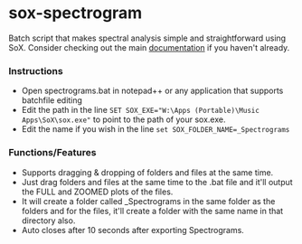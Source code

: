 # sox-spectrogram
Batch script that makes spectral analysis simple and straightforward using SoX. Consider checking out the main 
[documentation](https://sox.sourceforge.net/sox.html) if you haven't already. 

### Instructions
- Open spectrograms.bat in notepad++ or any application that supports batchfile editing
- Edit the path in the line ```SET SOX_EXE="W:\Apps (Portable)\Music Apps\SoX\sox.exe"``` to point to the path of your sox.exe.
- Edit the name if you wish in the line ```set SOX_FOLDER_NAME=_Spectrograms```

### Functions/Features
- Supports dragging & dropping of folders and files at the same time.
- Just drag folders and files at the same time to the .bat file and it'll output the FULL and ZOOMED plots of the files.
- It will create a folder called _Spectrograms in the same folder as the folders and for the files, it'll create a folder with the same name in that directory also.
- Auto closes after 10 seconds after exporting Spectrograms.
